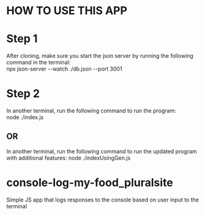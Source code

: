 # HOW TO USE THIS APP

# Step 1

After cloning, make sure you start the json server by running the following command in the terminal:  
npx json-server --watch ./db.json --port 3001

# Step 2

In another terminal, run the following command to run the program:  
node ./index.js

## OR

In another terminal, run the following command to run the updated program with additional features:
node ./indexUsingGen.js



# console-log-my-food_pluralsite
Simple JS app that logs responses to the console based on user input to the terminal
